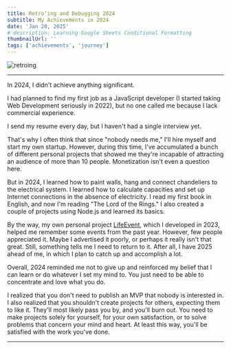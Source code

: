 ```yaml
---
title: Retro’ing and Debugging 2024
subtitle: My Achievements in 2024
date: 'Jan 20, 2025'
# description: Learning Google Sheets Conditional Formatting
thumbnailUrl: ''
tags: ['achievements', 'journey']
---
```

<base target="_blank">

![retroing][retroing]


***

In 2024, I didn't achieve anything significant.

I had planned to find my first job as a JavaScript developer (I started taking Web Development seriously in 2022), but no one called me because I lack commercial experience.

I send my resume every day, but I haven't had a single interview yet.

That's why I often think that since "nobody needs me," I'll hire myself and start my own startup. However, during this time, I've accumulated a bunch of different personal projects that showed me they're incapable of attracting an audience of more than 10 people. Monetization isn't even a question here.

But in 2024, I learned how to paint walls, hang and connect chandeliers to the electrical system. I learned how to calculate capacities and set up Internet connections in the absence of electricity. I read my first book in English, and now I'm reading "The Lord of the Rings." I also created a couple of projects using Node.js and learned its basics.

By the way, my own personal project [LifeEvent](https://lifevent.vercel.app/), which I developed in 2023, helped me remember some events from the past year. However, few people appreciated it. Maybe I advertised it poorly, or perhaps it really isn't that great. Still, something tells me I need to return to it. After all, I have 2025 ahead of me, in which I plan to catch up and accomplish a lot.

Overall, 2024 reminded me not to give up and reinforced my belief that I can learn or do whatever I set my mind to. You just need to be able to concentrate and love what you do.

I realized that you don't need to publish an MVP that nobody is interested in. I also realized that you shouldn't create projects for others, expecting them to like it. They'll most likely pass you by, and you'll burn out. You need to make projects solely for yourself, for your own satisfaction, or to solve problems that concern your mind and heart. At least this way, you'll be satisfied with the work you've done.

***

[retroing]: /images/202501212045_Retroing_and_Debugging_2024.png "retroing"